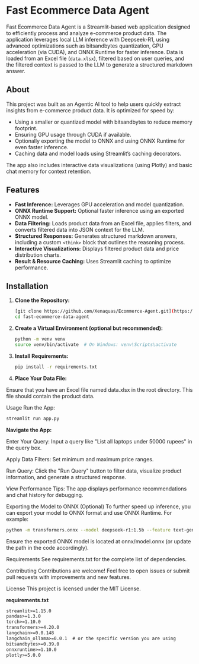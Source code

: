 # Fast Ecommerce Data Agent

Fast Ecommerce Data Agent is a Streamlit-based web application designed to efficiently process and analyze e-commerce product data. The application leverages local LLM inference with Deepseek-R1, using advanced optimizations such as bitsandbytes quantization, GPU acceleration (via CUDA), and ONNX Runtime for faster inference. Data is loaded from an Excel file (`data.xlsx`), filtered based on user queries, and the filtered context is passed to the LLM to generate a structured markdown answer.

## About

This project was built as an Agentic AI tool to help users quickly extract insights from e-commerce product data. It is optimized for speed by:
- Using a smaller or quantized model with bitsandbytes to reduce memory footprint.
- Ensuring GPU usage through CUDA if available.
- Optionally exporting the model to ONNX and using ONNX Runtime for even faster inference.
- Caching data and model loads using Streamlit’s caching decorators.

The app also includes interactive data visualizations (using Plotly) and basic chat memory for context retention.

## Features

- **Fast Inference:** Leverages GPU acceleration and model quantization.
- **ONNX Runtime Support:** Optional faster inference using an exported ONNX model.
- **Data Filtering:** Loads product data from an Excel file, applies filters, and converts filtered data into JSON context for the LLM.
- **Structured Responses:** Generates structured markdown answers, including a custom `<think>` block that outlines the reasoning process.
- **Interactive Visualizations:** Displays filtered product data and price distribution charts.
- **Result & Resource Caching:** Uses Streamlit caching to optimize performance.

## Installation

1. **Clone the Repository:**

   ```bash
   [git clone https://github.com/Xenaquas/Ecommerce-Agent.git](https://github.com/Xenaquas/Ecommerce-Agent.git)
   cd fast-ecommerce-data-agent
   
2. **Create a Virtual Environment (optional but recommended):**

    ```bash
    python -m venv venv
    source venv/bin/activate  # On Windows: venv\Scripts\activate

3. **Install Requirements:**

    ```bash
    pip install -r requirements.txt
   
4. **Place Your Data File:**

Ensure that you have an Excel file named data.xlsx in the root directory. This file should contain the product data.

Usage
Run the App:

```bash
streamlit run app.py
````  
  
**Navigate the App:**

Enter Your Query: Input a query like "List all laptops under 50000 rupees" in the query box.

Apply Data Filters: Set minimum and maximum price ranges.

Run Query: Click the "Run Query" button to filter data, visualize product information, and generate a structured response.

View Performance Tips: The app displays performance recommendations and chat history for debugging.

Exporting the Model to ONNX (Optional)
To further speed up inference, you can export your model to ONNX format and use ONNX Runtime. For example:

```bash
python -m transformers.onnx --model deepseek-r1:1.5b --feature text-generation onnx/
```

Ensure the exported ONNX model is located at onnx/model.onnx (or update the path in the code accordingly).

Requirements
See requirements.txt for the complete list of dependencies.

Contributing
Contributions are welcome! Feel free to open issues or submit pull requests with improvements and new features.

License
This project is licensed under the MIT License.

**requirements.txt**

```txt
streamlit>=1.15.0
pandas>=1.3.0
torch>=1.10.0
transformers>=4.20.0
langchain>=0.0.148
langchain_ollama>=0.0.1  # or the specific version you are using
bitsandbytes>=0.39.0
onnxruntime>=1.10.0
plotly>=5.0.0
